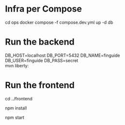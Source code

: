 Infra per Compose 
===================
cd ops
docker compose -f compose.dev.yml up -d db

# Run the backend
DB_HOST=localhost DB_PORT=5432 DB_NAME=finguide DB_USER=finguide DB_PASS=secret \
mvn liberty:

# Run the frontend
cd ../frontend

npm install

npm start